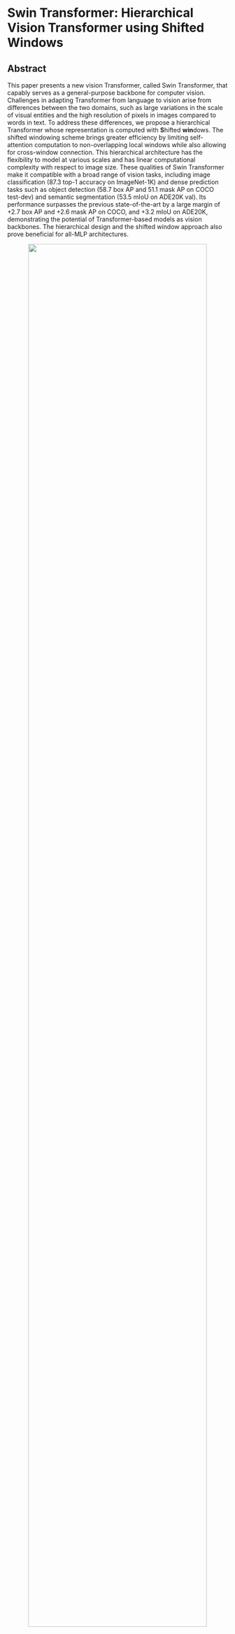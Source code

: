 # Swin Transformer: Hierarchical Vision Transformer using Shifted Windows
<!-- {Swin Transformer} -->
<!-- [ALGORITHM] -->

## Abstract
<!-- [ABSTRACT] -->
This paper presents a new vision Transformer, called Swin Transformer, that capably serves as a general-purpose backbone for computer vision. Challenges in adapting Transformer from language to vision arise from differences between the two domains, such as large variations in the scale of visual entities and the high resolution of pixels in images compared to words in text. To address these differences, we propose a hierarchical Transformer whose representation is computed with **S**hifted **win**dows. The shifted windowing scheme brings greater efficiency by limiting self-attention computation to non-overlapping local windows while also allowing for cross-window connection. This hierarchical architecture has the flexibility to model at various scales and has linear computational complexity with respect to image size. These qualities of Swin Transformer make it compatible with a broad range of vision tasks, including image classification (87.3 top-1 accuracy on ImageNet-1K) and dense prediction tasks such as object detection (58.7 box AP and 51.1 mask AP on COCO test-dev) and semantic segmentation (53.5 mIoU on ADE20K val). Its performance surpasses the previous state-of-the-art by a large margin of +2.7 box AP and +2.6 mask AP on COCO, and +3.2 mIoU on ADE20K, demonstrating the potential of Transformer-based models as vision backbones. The hierarchical design and the shifted window approach also prove beneficial for all-MLP architectures.

<!-- [IMAGE] -->
<div align=center>
<img src="https://user-images.githubusercontent.com/26739999/142576715-14668c6b-5cb8-4de8-ac51-419fae773c90.png" width="90%"/>
</div>

## Citation
```latex
@article{liu2021Swin,
  title={Swin Transformer: Hierarchical Vision Transformer using Shifted Windows},
  author={Liu, Ze and Lin, Yutong and Cao, Yue and Hu, Han and Wei, Yixuan and Zhang, Zheng and Lin, Stephen and Guo, Baining},
  journal={arXiv preprint arXiv:2103.14030},
  year={2021}
}
```

## Pretrain model

The pre-trained modles are converted from [model zoo of Swin Transformer](https://github.com/microsoft/Swin-Transformer#main-results-on-imagenet-with-pretrained-models).

### ImageNet 1k

|   Model   |  Pretrain    | resolution  | Params(M) |  Flops(G) | Top-1 (%) | Top-5 (%) | Download |
|:---------:|:------------:|:-----------:|:---------:|:---------:|:---------:|:---------:|:--------:|
|  Swin-T   | ImageNet-1k  |   224x224   |   28.29   |    4.36   |   81.18   |   95.52   | [model](https://download.openmmlab.com/mmclassification/v0/swin-transformer/convert/swin_tiny_patch4_window7_224-160bb0a5.pth)|
|  Swin-S   | ImageNet-1k  |   224x224   |   49.61   |    8.52   |   83.21   |   96.25   | [model](https://download.openmmlab.com/mmclassification/v0/swin-transformer/convert/swin_small_patch4_window7_224-cc7a01c9.pth)|
|  Swin-B   | ImageNet-1k  |   224x224   |   87.77   |   15.14   |   83.42   |   96.44   | [model](https://download.openmmlab.com/mmclassification/v0/swin-transformer/convert/swin_base_patch4_window7_224-4670dd19.pth)|
|  Swin-B   | ImageNet-1k  |   384x384   |   87.90   |   44.49   |   84.49   |   96.95   | [model](https://download.openmmlab.com/mmclassification/v0/swin-transformer/convert/swin_base_patch4_window12_384-02c598a4.pth)|
|  Swin-B   | ImageNet-22k |   224x224   |   87.77   |   15.14   |   85.16   |   97.50   | [model](https://download.openmmlab.com/mmclassification/v0/swin-transformer/convert/swin_base_patch4_window7_224_22kto1k-f967f799.pth)|
|  Swin-B   | ImageNet-22k |   384x384   |   87.90   |   44.49   |   86.44   |   98.05   | [model](https://download.openmmlab.com/mmclassification/v0/swin-transformer/convert/swin_base_patch4_window12_384_22kto1k-d59b0d1d.pth)|
|  Swin-L   | ImageNet-22k |   224x224   |  196.53   |   34.04   |   86.24   |   97.88   | [model](https://download.openmmlab.com/mmclassification/v0/swin-transformer/convert/swin_large_patch4_window7_224_22kto1k-5f0996db.pth)|
|  Swin-L   | ImageNet-22k |   384x384   |  196.74   |  100.04   |   87.25   |   98.25   | [model](https://download.openmmlab.com/mmclassification/v0/swin-transformer/convert/swin_large_patch4_window12_384_22kto1k-0a40944b.pth)|


## Results and models

### ImageNet 1k
|   Model   |  Pretrain    | resolution  | Params(M) |  Flops(G) | Top-1 (%) | Top-5 (%) |   Config   | Download |
|:---------:|:------------:|:-----------:|:---------:|:---------:|:---------:|:---------:|:----------:|:--------:|
|  Swin-T   | ImageNet-1k  |   224x224   |   28.29   |    4.36   |   81.18   |   95.61   | [config](https://github.com/open-mmlab/mmclassification/blob/master/configs/swin_transformer/swin-tiny_16xb64_in1k.py) | [model](https://download.openmmlab.com/mmclassification/v0/swin-transformer/swin_tiny_224_b16x64_300e_imagenet_20210616_090925-66df6be6.pth)  &#124; [log](https://download.openmmlab.com/mmclassification/v0/swin-transformer/swin_tiny_224_b16x64_300e_imagenet_20210616_090925.log.json)|
|  Swin-S   | ImageNet-1k  |   224x224   |   49.61   |    8.52   |   83.02   |   96.29   | [config](https://github.com/open-mmlab/mmclassification/blob/master/configs/swin_transformer/swin-small_16xb64_in1k.py) | [model](https://download.openmmlab.com/mmclassification/v0/swin-transformer/swin_small_224_b16x64_300e_imagenet_20210615_110219-7f9d988b.pth)  &#124; [log](https://download.openmmlab.com/mmclassification/v0/swin-transformer/swin_small_224_b16x64_300e_imagenet_20210615_110219.log.json)|
|  Swin-B   | ImageNet-1k  |   224x224   |   87.77   |   15.14   |   83.36   |   96.44   | [config](https://github.com/open-mmlab/mmclassification/blob/master/configs/swin_transformer/swin_base_224_b16x64_300e_imagenet.py) | [model](https://download.openmmlab.com/mmclassification/v0/swin-transformer/swin_base_224_b16x64_300e_imagenet_20210616_190742-93230b0d.pth)  &#124; [log](https://download.openmmlab.com/mmclassification/v0/swin-transformer/swin_base_224_b16x64_300e_imagenet_20210616_190742.log.json)|

